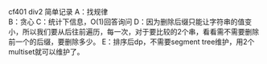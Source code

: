 
cf401 div2 简单记录
A：找规律  
B：贪心
C：统计下信息，O(1)回答询问
D：因为删除后缀只能让字符串的值变小，所以我们要从后往前遍历，每一次，对于要比较的2个串，看看需不需要删除前一个的后缀，要删除多少。
E：排序后dp，不需要segment tree维护，用2个multiset就可以维护了。
